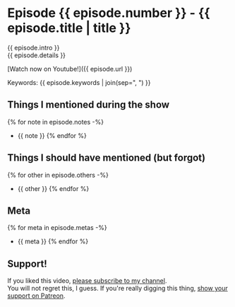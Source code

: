 # Episode {{ episode.number }} - {{ episode.title | title }}

{{ episode.intro }}  
{{ episode.details }}  

[Watch now on Youtube!]({{ episode.url }})  

Keywords: {{ episode.keywords | join(sep=", ") }}

## Things I mentioned during the show

{% for note in episode.notes -%}
* {{ note }}
{% endfor %}

## Things I should have mentioned (but forgot)

{% for other in episode.others -%}
* {{ other }}
{% endfor %}

## Meta

{% for meta in episode.metas -%}
* {{ meta }}
{% endfor %}

## Support!

If you liked this video, [please subscribe to my channel](https://www.youtube.com/channel/UCZ_EWaQZCZuGGfnuqUoHujw).  
You will not regret this, I guess.
If you're really digging this thing, [show your support on Patreon](https://www.patreon.com/hellorust).
